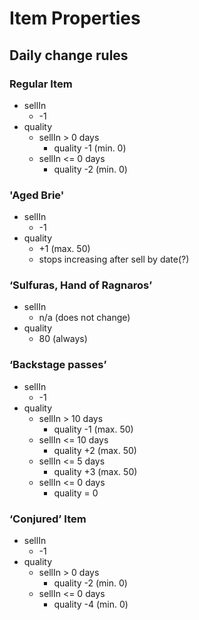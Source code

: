 # Item Properties

## Daily change rules

### Regular Item

- sellIn
  - -1
- quality
  - sellIn > 0 days
    - quality -1 (min. 0)
  - sellIn <= 0 days
    - quality -2 (min. 0)

### 'Aged Brie'

- sellIn
  - -1
- quality
  - +1 (max. 50)
  - stops increasing after sell by date(?)

### ‘Sulfuras, Hand of Ragnaros’

- sellIn
  - n/a (does not change)
- quality
  - 80 (always)

### ‘Backstage passes’

- sellIn
  - -1
- quality
  - sellIn > 10 days
    - quality -1 (max. 50)
  - sellIn <= 10 days
    - quality +2 (max. 50)
  - sellIn <= 5 days
    - quality +3 (max. 50)
  - sellIn <= 0 days
    - quality = 0

### ‘Conjured’ Item

- sellIn
  - -1
- quality
  - sellIn > 0 days
    - quality -2 (min. 0)
  - sellIn <= 0 days
    - quality -4 (min. 0)
